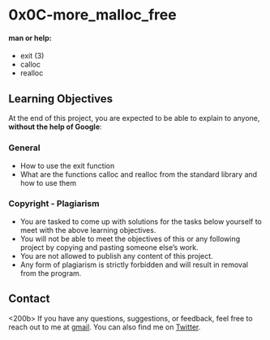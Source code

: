 # 0x0C-more_malloc_free
#### man or help: ####
* exit (3)
* calloc
* realloc

## Learning Objectives
At the end of this project, you are expected to be able to explain to anyone, **without the help of Google**:

### General
* How to use the exit function
* What are the functions calloc and realloc from the standard library and how to use them

### Copyright - Plagiarism
* You are tasked to come up with solutions for the tasks below yourself to meet with the above learning objectives.
* You will not be able to meet the objectives of this or any following project by copying and pasting someone else’s work.
* You are not allowed to publish any content of this project.
* Any form of plagiarism is strictly forbidden and will result in removal from the program.

## Contact
<200b>
If you have any questions, suggestions, or feedback, feel free to reach out to me at [gmail](olufemioyindamola37@gmail.com). You can also find me on [Twitter](https://twitter.com/Yvonne_Oyinda).
